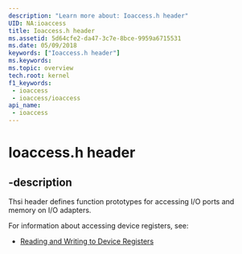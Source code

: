 ```yaml
---
description: "Learn more about: Ioaccess.h header"
UID: NA:ioaccess
title: Ioaccess.h header
ms.assetid: 5d64cfe2-da47-3c7e-8bce-9959a6715531
ms.date: 05/09/2018
keywords: ["Ioaccess.h header"]
ms.keywords: 
ms.topic: overview
tech.root: kernel
f1_keywords:
 - ioaccess
 - ioaccess/ioaccess
api_name:
 - ioaccess
---
```


# Ioaccess.h header


## -description

Thsi header defines function prototypes for accessing I/O ports and     memory on I/O adapters.

For information about accessing device registers, see:

- [Reading and Writing to Device Registers](/windows-hardware/drivers/wdf/reading-and-writing-to-device-registers)

